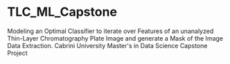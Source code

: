 # TLC_ML_Capstone
Modeling an Optimal Classifier to iterate over Features of an unanalyzed Thin-Layer Chromatography Plate Image and generate a Mask of the Image Data Extraction. Cabrini University Master's in Data Science Capstone Project
